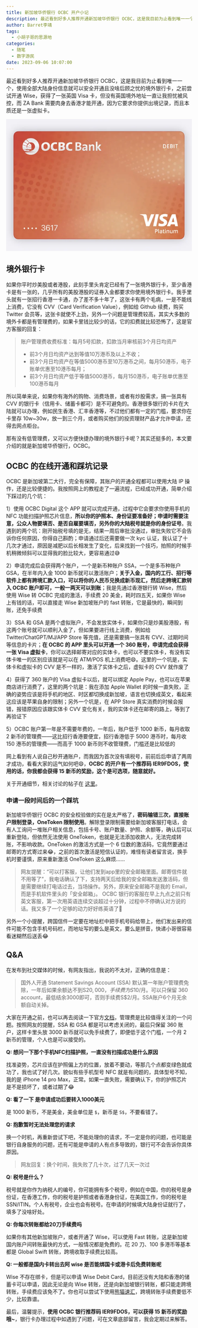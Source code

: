 ```yaml
---
title: 新加坡华侨银行 OCBC 开户小记
description: 最近看到好多人推荐开通新加坡华侨银行 OCBC，这是我目前为止看到唯一一个，使用全部大陆身份信息就可以安全开通且没啥后顾之忧的境外银行卡，之前尝试开通 Wise，获得了一张英国 Visa 卡，但没有英国境外地址一直让我担忧被风控，而 ZA Bank 需要肉身去香港才能开通，因为它要求你提供出境记录，而且本质还是一张虚拟卡。
author: Barret李靖
tags:
  - 小胡子哥的思源地
categories:
  - 随笔
  - 数字游民
date: 2023-09-06 10:07:00
---
```

最近看到好多人推荐开通新加坡华侨银行 OCBC，这是我目前为止看到唯一一个，使用全部大陆身份信息就可以安全开通且没啥后顾之忧的境外银行卡，之前尝试开通 Wise，获得了一张英国 Visa 卡，但没有英国境外地址一直让我担忧被风控，而 ZA Bank 需要肉身去香港才能开通，因为它要求你提供出境记录，而且本质还是一张虚拟卡。

![OCBC](../blogimgs/2023/09/06/ocbc.png)


## 境外银行卡

如果你平时炒美股或者港股，此刻手里头肯定已经有了一张境外银行卡，至少香港卡是有一张的，几乎所有的美股港股的证券入金都要求你使用境外银行卡。我手里头就有一张招行香港一卡通，办了差不多十年了，这张卡有两个毛病，一是不能线上消费，它没有 CVV（Card Verification Value），例如给 Github 续费，购买 Twitter 会员等，这张卡就使不上劲，另外一个问题是管理费较高，其实大多数的境外卡都是有管理费的，如果卡里钱比较少的话，它的扣费就比较恐怖了，这是官方客服的回复：

> 账户管理费收费标准：每月5号扣款，扣款当月审核前3个月日均资产
> - 前3个月日均资产达到等值10万港币及以上不收；
> - 前3个月日均资产在等值5000港币至10万港币之间，每月50港币，电子账单优惠至10港币每月；
> - 前3个月日均资产低于等值5000港币，每月150港币，电子账单优惠至100港币每月

所以简单来说，如果你有海外的购物、消费场景，或者有炒股需求，搞一张具有 CVV 的银行卡（信用卡、储蓄卡都可）是不可避免的。香港很多银行的卡片在大陆就可以办理，例如民生香港、汇丰香港等，不过他们都有一定的门槛，要求你在卡里存 10w~30w，放一到三个月，或者购买他们的投资理财产品才允许申请，还得去网点柜台。

那有没有低管理费，又可以方便快捷办理的境外银行卡呢？其实还挺多的，本文要介绍的就是新加坡华侨银行，OCBC。


## OCBC 的在线开通和踩坑记录

OCBC 是新加坡第二大行，完全有保障，其账户的开通全程都可以使用大陆 IP 操作，还是比较便捷的。我按照网上的教程走了一遍流程，已经成功开通，简单介绍下踩过的几个坑：

1）使用 OCBC Digital 这个 APP 就可以完成开通，过程中它会要求你使用手机的 NFC 功能扫描护照芯片信息，**所以你的护照本、身份证要准备好；申请时需要注意，公众人物要填否、是否自雇要填否，另外你的大陆税号就是你的身份证号**。我遇到的两个坑：刚开始税号填的是无，结果一周后审批没通过，审批失败它不会告诉你任何原因，你得自己斟酌；申请通过后还需要做一次 kyc 认证，我认证了十几次才通过，原因是减肥以后长相发生了变化，后来找到一个技巧，拍照的时候手机稍微倾斜可以显得我的脸比较大，更容易通过😅

2）申请完成后会获得两个账户，一个是新币种账户 SSA，一个是多币种账户 GSA，在半年内入金 1000 新币就可以激活账户；**关于入金，国内的工行、招行等软件上都有跨境汇款入口，可以将你的人民币兑换成新币现汇，然后走跨境汇款转入 OCBC 账户即可，一般一两天可以到账**；我是先通过香港银行转 Wise，然后使用 Wise 转 OCBC 完成的激活，手续费 20 美金，耗时四五天，如果你 Wise 上有钱的话，可以直接走 Wise 新加坡账户的 fast 转账，它是最快的，瞬间到账，还免手续费

3）SSA 和 GSA 是两个虚拟账户，不会发放实体卡，如果你只是炒美股港股，有这两个账号就可以顺利入金了，但如果要进行线上消费，例如给 Twitter/ChatGPT/MJ/APP Store 等充值，还是需要搞一张具有 CVV、过期时间等信息的卡片；**在 OCBC 的 APP 里头可以开通一个 360 账号，申请完成会获得一张 Visa 虚拟卡**，你可以选择邮寄对应的实体卡，也可以不要实体卡，有没有实体卡唯一的区别应该就是可以在 ATM/POS 机上消费吧😄。这里的一个坑是，实体卡和虚拟卡的 CVV 是不一样的，激活了实体卡之后，虚拟卡的 CVV 就作废了

4）获得了 360 账户的 Visa 虚拟卡以后，就可以绑定 Apple Pay，也可以在苹果商店进行消费了，这里的两个坑是：我在添加 Apple Wallet 的时候一直失败，正确的姿势应该是将手机的地区、时区都切换成新加坡，语言也切换成英文，看起来这应该是苹果自身的限制；另外一个坑是，在 APP Store 真实消费的时候会报错，报错原因应该跟实体卡 CVV 变化有关，我的实体卡还在邮寄的路上，等到了再验证下

5）OCBC 账户第一年是不需要年费的，一年后，账户低于 1000 新币，每月收取 2 新币的管理费——这比招行香港要便宜，招行香港低于 5000 港币时，每月收 150 港币的管理费——而高于 1000 新币则不收管理费，门槛还是比较低的

网上看到有人说自己秒开通账户，而我因为首次没有填税号，前前后后申请了两周才成功，看看大家的运气如何吧😄，**OCBC 的开户有一个推荐码 IER9FDOS，使用的话，你我都会获得 15 新币的奖励，这个是可选项，随意就好。**

关于开通细节，相关讨论的帖子在 [这里](https://twitter.com/Barret_China/status/1699076946053996751)。

### 申请一段时间后的一个踩坑

新加坡华侨银行 OCBC 的安全校验做的实在是太严格了，**密码输错三次，直接账户限制登录，OneToken 限制使用**。解除登录限制需要给新加坡客服打电话，会有人工询问一堆账户相关信息，包括卡号、账户数量、护照、余额等，确认后可以重新登陆，但依然无法使用 OneToken，也就是无法添加收款人，无法完成转账，不影响收款。OneToken 的激活方式是一个 6 位数的激活码，它竟然要通过邮寄的方式寄过来😂，之前的首次激活是短信认证的，难怪有读者留言说，换手机时要谨慎，原来重新激活 OneToken 这么麻烦……

> 网友提醒：“可以打客服，让他们发到app里的安全邮箱里面。邮寄信件就不用等了”，我电话确认了下，支持两天后给我的安全邮箱发送激活码，但是需要继续打电话过去，当场操作。另外，原来安全邮箱不是我的 Email，而是手机软件里头的「安全邮箱」。
> OCBC 银行的客服在早上九点之前只有英文客服，第一次用英语连续交谈超过十分钟，过程中不停确认对方说的话。我又多了一个足够的动力好好练英语了🥲

另外一个小提醒，跨国信件一定要在地址栏中把手机号码给带上，他们发出来的信件可能不包含手机号码栏，而地址写的要么是英文，要么是拼音，快递小哥很容易看迷糊然后送丢😂


## Q&A

在发布到社交媒体的时候，有网友指出，我说的不太对，正确的信息是：

> 国外人开通 Statement Savings Account (SSA) 默认第一年账户管理费免除，一年后如果余额达不到S$20,000，手续费为S$10/月。可以只保留 360 account，最低结余3000即可，否则手续费S$2/月。SSA账户6个月无余额自动关掉。 

大家在开通之前，也可以再去阅读一下官方[文档](https://ocbc.com/iwov-resources/sg/ocbc/personal/pdf/help-and-support/general/personal-banking-pricing-guide.pdf)，管理费是比较值得关注的一个问题。按照网友的提醒，SSA 和 GSA 都是可以考虑关闭的，最后只保留 360 账户，这样卡里头放 3000 新币就可以免手续费了，即便低于这个门槛，一个月 2 新币的管理，个人也是可以接受的。


**Q: 想问一下那个手机NFC扫描护照，一直没有扫描成功是什么原因**

找准姿势，芯片应该在护照偏上方的位置，放着不要动，等那几个点都变绿色就成功了，我也试了好几次。貌似有些手机型号 NFC 就是有问题的，具体型号不知，我的是 iPhone 14 pro Max，正常。如果一直失败，需要确认下，你的护照芯片是不是损坏了，或者过期了😂

**Q: 看了一下 是申请成功后要转入1000美元**

是 1000 新币，不是美金，美金单位是 `$`，新币是 `S$`，不要看错了。


**Q: 抱歉暂时无法处理您的请求**

换一个时机，再重新尝试下吧，不能处理你的请求，不一定是你的问题，也可能是银行自身服务的问题，还有可能是申请的人有点多导致的，银行可不会告诉你具体原因。

> 网友回复：换个时间，我失败了几十次，过了几天一次过

**Q: 税号是什么？**

税号就是你作为纳税人的编号，你可能拥有多个税号，例如在中国，你的税号是身份证，在香港工作，你的税号是护照或者香港身份证，在美国工作，你的税号是 SSN/ITIN。个人有税号，企业也会有税号。在申请的时候填大陆身份证就行了，填多了没啥好处。


**Q: 你每次转账都给20刀手续费吗**

如果你有其他新加坡账户，或者开通了 Wise，可以使用 Fast 转账，这是新加坡国内账户间转账最快的方式，一般情况都是免费的。花 20 刀、100 多港币等基本都是 Global Swift 转账，跨境收取手续费比较高。

**Q: 一般都是国内卡转出去阿  wise 是否能绑国卡或港卡后免费转账呢**

Wise 不存在绑卡，但是可以申请 Wise Debit Card，目前还没有大陆和香港的储蓄卡可以申请，因此无论是向 Wise 转账，还是向新加坡银行转账，都只能走跨境转账，手续费应该免不了。你也可以尝试下使用[熊猫速汇](https://p.pandaremit.com/h5activity/launchInvitationCode?countryCode=CHN&shareCode=NEVQNFhO&lang=zh-hans)，跨境转账手续费要低不少，比较靠谱。

最后，温馨提示，**使用 OCBC 银行推荐码 IER9FDOS，可以获得 15 新币的奖励哦~**，银行卡办理过程中如遇到了问题，可在文章底部留言，我会定期过来解答。
